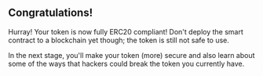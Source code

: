 ## Congratulations!

Hurray! Your token is now fully ERC20 compliant! Don't deploy the smart contract to a blockchain yet though; the token is still not safe to use. 

In the next stage, you'll make your token (more) secure and also learn about some of the ways that hackers could break the token you currently have. 